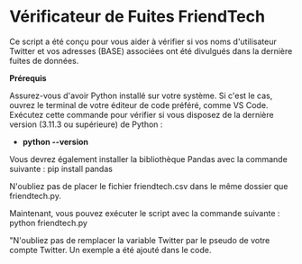 # **Vérificateur de Fuites FriendTech**

Ce script a été conçu pour vous aider à vérifier si vos noms d'utilisateur Twitter et vos adresses (BASE) associées ont été divulgués dans la dernière fuites de données.

**Prérequis**

Assurez-vous d'avoir Python installé sur votre système. Si c'est le cas, ouvrez le terminal de votre éditeur de code préféré, comme VS Code.
Exécutez cette commande pour vérifier si vous disposez de la dernière version (3.11.3 ou supérieure) de Python : 

- **python --version**

Vous devrez également installer la bibliothèque Pandas avec la commande suivante : pip install pandas

N'oubliez pas de placer le fichier friendtech.csv dans le même dossier que friendtech.py.

Maintenant, vous pouvez exécuter le script avec la commande suivante : python friendtech.py

"N'oubliez pas de remplacer la variable Twitter par le pseudo de votre compte Twitter. Un exemple a été ajouté dans le code.

